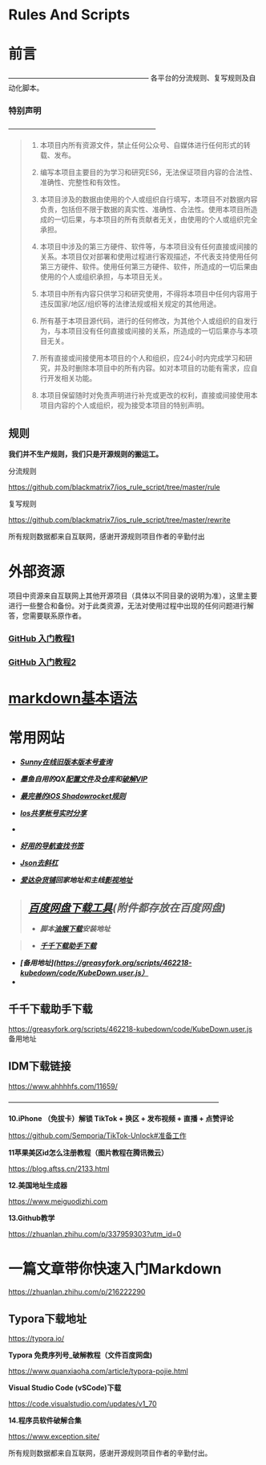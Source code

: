 # Rules And Scripts


# **前言**   

————————————————————
各平台的分流规则、复写规则及自动化脚本。





### **特别声明**
—————————————————————

>1. 本项目内所有资源文件，禁止任何公众号、自媒体进行任何形式的转载、发布。  
>
>2. 编写本项目主要目的为学习和研究ES6，无法保证项目内容的合法性、准确性、完整性和有效性。 
>
>3. 本项目涉及的数据由使用的个人或组织自行填写，本项目不对数据内容负责，包括但不限于数据的真实性、准确性、合法性。使用本项目所造成的一切后果，与本项目的所有贡献者无关，由使用的个人或组织完全承担。  
>
>4. 本项目中涉及的第三方硬件、软件等，与本项目没有任何直接或间接的关系。本项目仅对部署和使用过程进行客观描述，不代表支持使用任何第三方硬件、软件。使用任何第三方硬件、软件，所造成的一切后果由使用的个人或组织承担，与本项目无关。  
>
>5. 本项目中所有内容只供学习和研究使用，不得将本项目中任何内容用于违反国家/地区/组织等的法律法规或相关规定的其他用途。  
>
>6. 所有基于本项目源代码，进行的任何修改，为其他个人或组织的自发行为，与本项目没有任何直接或间接的关系，所造成的一切后果亦与本项目无关。  
>
>7. 所有直接或间接使用本项目的个人和组织，应24小时内完成学习和研究，并及时删除本项目中的所有内容。如对本项目的功能有需求，应自行开发相关功能。  
>
>8. 本项目保留随时对免责声明进行补充或更改的权利，直接或间接使用本项目内容的个人或组织，视为接受本项目的特别声明。  







## 规则


**我们并不生产规则，我们只是开源规则的搬运工。**


分流规则


https://github.com/blackmatrix7/ios_rule_script/tree/master/rule


复写规则


https://github.com/blackmatrix7/ios_rule_script/tree/master/rewrite



所有规则数据都来自互联网，感谢开源规则项目作者的辛勤付出

# 外部资源  

项目中资源来自互联网上其他开源项目（具体以不同目录的说明为准），这里主要进行一些整合和备份。对于此类资源，无法对使用过程中出现的任何问题进行解答，您需要联系原作者。


### [GitHub 入门教程1](https://www.5axxw.com/wiki/topic/r7f3ar)  

### [GitHub 入门教程2](https://www.5axxw.com/wiki/content/5dm4s7)  


# [markdown基本语法](https://blog.csdn.net/weixin_44649780/article/details/127693348)






# **常用网站** 



* _**[Sunny在线旧版本版本号查询](https://tools.lancely.tech/)**_  

 


* _**墨鱼自用的QX[配置文件](https://raw.githubusercontent.com/ddgksf2013/Profile/master/QuantumultX.conf)及[仓库](https://github.com/ddgksf2013/ddgksf2013)和[破解VIP](https://raw.githubusercontent.com/ddgksf2013/dev/master/ForOwnUse.conf)**_



* _**[最完善的iOS Shadowrocket规则](https://github.com/Johnshall/Shadowrocket-ADBlock-Rules-Forever)**_


* _**[Ios共享帐号实时分享](https://id.fcjs.xyz/)**_
* 
  



* _**[好用的导航查找书签](http://www.likebookmark.com)**_


* _**[Json去斜杠](https://tools.kalvinbg.cn/dev/stringescape)**_


* _**[爱达杂货铺](https://adzhp.vip/)回家地址和主线[影视地址](https://adzhp.net/)**_





>## _**[百度网盘下载工具](https://www.ahhhhfs.com/40537/)(附件都存放在百度网盘)**_
>
>
>* _**脚本[油猴下载](https://www.tampermonkey.net/)安装地址**_

>
>   * _**[千千下载助手下载](https://greasyfork.org/zh-CN/scripts/462218-kubedown)**_
> 
 * _**[备用地址](https://greasyfork.org/scripts/462218-kubedown/code/KubeDown.user.js）**_
 * 
> 
>

## 千千下载助手下载



https://greasyfork.org/scripts/462218-kubedown/code/KubeDown.user.js  备用地址

## IDM下载链接

https://www.ahhhhfs.com/11659/


 ——————————————————————————————


**10.iPhone （免拔卡）解锁 TikTok + 换区 + 发布视频 + 直播 + 点赞评论**


https://github.com/Semporia/TikTok-Unlock#准备工作


**11苹果美区id怎么注册教程（图片教程在腾讯微云）**

https://blog.aftss.cn/2133.html

**12.美国地址生成器**

https://www.meiguodizhi.com


**13.Github教学**

https://zhuanlan.zhihu.com/p/337959303?utm_id=0

# **一篇文章带你快速入门Markdown**

https://zhuanlan.zhihu.com/p/216222290

## Typora下载地址

https://typora.io/

**Typora 免费序列号_破解教程（文件百度网盘)**

https://www.quanxiaoha.com/article/typora-pojie.html

**Visual Studio Code (vSCode)下载**

https://code.visualstudio.com/updates/v1_70


**14.程序员软件破解合集**

https://www.exception.site/




所有规则数据都来自互联网，感谢开源规则项目作者的辛勤付出。
